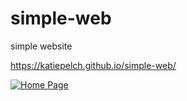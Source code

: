 # simple-web
simple website

https://katiepelch.github.io/simple-web/

<div class='tableauPlaceholder' id='viz1618399741370' style='position: relative'><noscript><a href='#'><img alt='Home Page ' src='https:&#47;&#47;public.tableau.com&#47;static&#47;images&#47;KP&#47;KP_20_08_09&#47;HomePage&#47;1_rss.png' style='border: none' /></a></noscript><object class='tableauViz'  style='display:none;'><param name='host_url' value='https%3A%2F%2Fpublic.tableau.com%2F' /> <param name='embed_code_version' value='3' /> <param name='site_root' value='' /><param name='name' value='KP_20_08_09&#47;HomePage' /><param name='tabs' value='no' /><param name='toolbar' value='yes' /><param name='static_image' value='https:&#47;&#47;public.tableau.com&#47;static&#47;images&#47;KP&#47;KP_20_08_09&#47;HomePage&#47;1.png' /> <param name='animate_transition' value='yes' /><param name='display_static_image' value='yes' /><param name='display_spinner' value='yes' /><param name='display_overlay' value='yes' /><param name='display_count' value='yes' /><param name='language' value='en' /></object></div>                <script type='text/javascript'>                    var divElement = document.getElementById('viz1618399741370');                    var vizElement = divElement.getElementsByTagName('object')[0];                    if ( divElement.offsetWidth > 800 ) { vizElement.style.width='1366px';vizElement.style.height='2027px';} else if ( divElement.offsetWidth > 500 ) { vizElement.style.width='1366px';vizElement.style.height='2027px';} else { vizElement.style.width='100%';vizElement.style.height='1327px';}                     var scriptElement = document.createElement('script');                    scriptElement.src = 'https://public.tableau.com/javascripts/api/viz_v1.js';                    vizElement.parentNode.insertBefore(scriptElement, vizElement);                </script>

